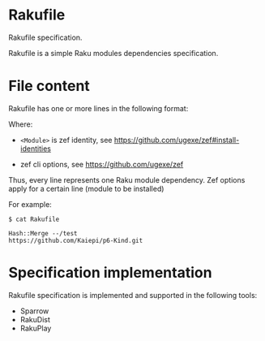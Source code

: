 # Rakufile

Rakufile specification.

Rakufile is a simple Raku modules dependencies specification.

# File content

Rakufile has one or more lines in the following format:

<Module> <zef options>

Where:

* `<Module>` is zef identity, see https://github.com/ugexe/zef#install-identities

* zef cli options, see https://github.com/ugexe/zef

Thus, every line represents one Raku module dependency. Zef options apply for a certain line (module to be installed)


For example:

`$ cat Rakufile`

```
Hash::Merge --/test
https://github.com/Kaiepi/p6-Kind.git
```

# Specification implementation

Rakufile specification is implemented and supported in the following tools:

* Sparrow
* RakuDist
* RakuPlay

